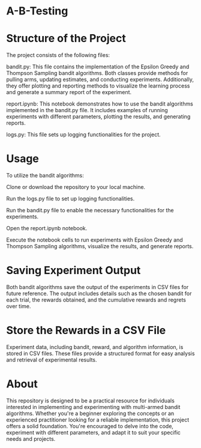# A-B-Testing
# Structure of the Project

The project consists of the following files:

bandit.py: This file contains the implementation of the Epsilon Greedy and Thompson Sampling bandit algorithms. Both classes provide methods for pulling arms, updating estimates, and conducting experiments. Additionally, they offer plotting and reporting methods to visualize the learning process and generate a summary report of the experiment.

report.ipynb: This notebook demonstrates how to use the bandit algorithms implemented in the bandit.py file. It includes examples of running experiments with different parameters, plotting the results, and generating reports.

logs.py: This file sets up logging functionalities for the project.

# Usage

To utilize the bandit algorithms:

Clone or download the repository to your local machine.

Run the logs.py file to set up logging functionalities.

Run the bandit.py file to enable the necessary functionalities for the experiments.

Open the report.ipynb notebook.

Execute the notebook cells to run experiments with Epsilon Greedy and Thompson Sampling algorithms, visualize the results, and generate reports.

# Saving Experiment Output

Both bandit algorithms save the output of the experiments in CSV files for future reference. The output includes details such as the chosen bandit for each trial, the rewards obtained, and the cumulative rewards and regrets over time.

# Store the Rewards in a CSV File

Experiment data, including bandit, reward, and algorithm information, is stored in CSV files. These files provide a structured format for easy analysis and retrieval of experimental results.

# About

This repository is designed to be a practical resource for individuals interested in implementing and experimenting with multi-armed bandit algorithms. Whether you're a beginner exploring the concepts or an experienced practitioner looking for a reliable implementation, this project offers a solid foundation. You're encouraged to delve into the code, experiment with different parameters, and adapt it to suit your specific needs and projects.
